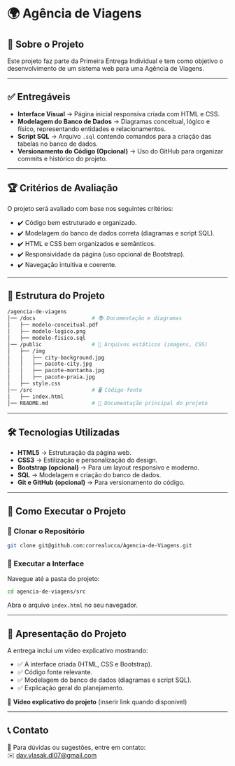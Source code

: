 # 🌍 Agência de Viagens

## 📌 Sobre o Projeto
Este projeto faz parte da Primeira Entrega Individual e tem como objetivo o desenvolvimento de um sistema web para uma Agência de Viagens.

---

## ✅ Entregáveis
- **Interface Visual** → Página inicial responsiva criada com HTML e CSS.
- **Modelagem do Banco de Dados** → Diagramas conceitual, lógico e físico, representando entidades e relacionamentos.
- **Script SQL** → Arquivo `.sql` contendo comandos para a criação das tabelas no banco de dados.
- **Versionamento do Código (Opcional)** → Uso do GitHub para organizar commits e histórico do projeto.

---

## 🏆 Critérios de Avaliação
O projeto será avaliado com base nos seguintes critérios:
- ✔️ Código bem estruturado e organizado.
- ✔️ Modelagem do banco de dados correta (diagramas e script SQL).
- ✔️ HTML e CSS bem organizados e semânticos.
- ✔️ Responsividade da página (uso opcional de Bootstrap).
- ✔️ Navegação intuitiva e coerente.

---

## 📂 Estrutura do Projeto
```bash
/agencia-de-viagens
│── /docs                  # 📚 Documentação e diagramas
│   ├── modelo-conceitual.pdf
│   ├── modelo-logico.png
│   ├── modelo-fisico.sql
│── /public                # 🎨 Arquivos estáticos (imagens, CSS)
│   ├── /img
│   │   ├── city-background.jpg
│   │   ├── pacote-city.jpg
│   │   ├── pacote-montanha.jpg
│   │   ├── pacote-praia.jpg
│   ├── style.css
│── /src                   # 🖥️ Código-fonte
│   ├── index.html
│── README.md              # 📝 Documentação principal do projeto
```

---

## 🛠️ Tecnologias Utilizadas
- **HTML5** → Estruturação da página web.
- **CSS3** → Estilização e personalização do design.
- **Bootstrap (opcional)** → Para um layout responsivo e moderno.
- **SQL** → Modelagem e criação do banco de dados.
- **Git e GitHub (opcional)** → Para versionamento do código.

---

## 🚀 Como Executar o Projeto

### 🔹 Clonar o Repositório
```bash
git clone git@github.com:correalucca/Agencia-de-Viagens.git
```

### 🔹 Executar a Interface
Navegue até a pasta do projeto:
```bash
cd agencia-de-viagens/src
```
Abra o arquivo `index.html` no seu navegador.

---

## 🎥 Apresentação do Projeto
A entrega inclui um vídeo explicativo mostrando:
- ✅ A interface criada (HTML, CSS e Bootstrap).
- ✅ Código fonte relevante.
- ✅ Modelagem do banco de dados (diagramas e script SQL).
- ✅ Explicação geral do planejamento.

🔗 **Vídeo explicativo do projeto** (inserir link quando disponível)

---

## 📞 Contato
📧 Para dúvidas ou sugestões, entre em contato:  
✉️ dav.vlasak.dl07@gmail.com
